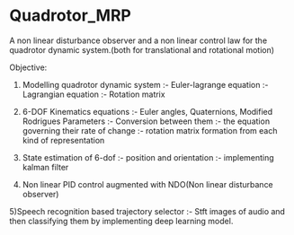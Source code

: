 # Quadrotor_MRP

A non linear disturbance observer and a non linear control law for the quadrotor dynamic system.(both for translational and rotational motion)


Objective:

1) Modelling quadrotor dynamic system :- Euler-lagrange equation
                                      :- Lagrangian equation
                                      :- Rotation matrix
                                      
2) 6-DOF Kinematics equations         :- Euler angles, Quaternions, Modified Rodrigues Parameters
                                      :- Conversion between them 
                                      :- the equation governing their rate of change
                                      :- rotation matrix formation from each kind of representation

3) State estimation of 6-dof          :- position and orientation
                                      :- implementing kalman filter 
                             
4) Non linear PID control augmented with NDO(Non linear disturbance observer)


5)Speech recognition based trajectory selector  :- Stft images of audio and then classifying them by implementing deep learning model.
